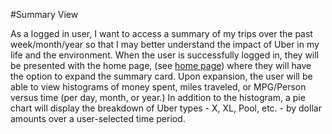 #Summary View

As a logged in user, I want to access a summary of my trips over the past week/month/year so that I may better understand the impact of 
Uber in my life and the environment. When the user is successfully logged in, they will be presented with the home page, (see [home page](home.md)) 
where they will have the option to expand the summary card. Upon expansion, the user will be able to view histograms of money spent, miles 
traveled, or MPG/Person versus time (per day, month, or year.) In addition to the histogram, a pie chart will display the breakdown of Uber
types - X, XL, Pool, etc. - by dollar amounts over a user-selected time period.








